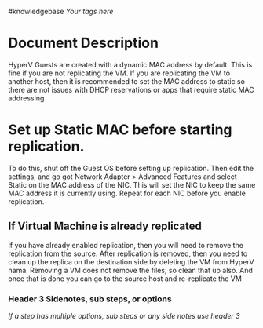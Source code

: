 #knowledgebase  _Your tags here_

# Document Description
HyperV Guests are created with a dynamic MAC address by default. This is fine if you are not replicating the VM. If you are replicating the VM to another host, then it is recommended to set the MAC address to static so there are not issues with DHCP reservations or apps that require static MAC addressing

# Set up Static MAC before starting replication.
To do this, shut off the Guest OS before setting up replication. Then edit the settings, and go got Network Adapter > Advanced Features and select Static on the MAC address of the NIC. This will set the NIC to keep the same MAC address it is currently using. Repeat for each NIC before you enable replication.

## If Virtual Machine is already replicated
If you have already enabled replication, then you will need to remove the replication from the source. After replication is removed, then you need to clean up the replica on the destination side by deleting the VM from HyperV nama. Removing a VM does not remove the files, so clean that up also. And once that is done you can go to the source host and re-replicate the VM

### Header 3 Sidenotes, sub steps, or options
_If a step has multiple options, sub steps or any side notes use header 3_
